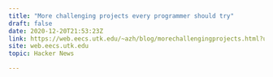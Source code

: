 ```yaml
---
title: "More challenging projects every programmer should try"
draft: false
date: 2020-12-20T21:53:23Z
link: https://web.eecs.utk.edu/~azh/blog/morechallengingprojects.html?utm_medium=RSS&utm_source=hune
site: web.eecs.utk.edu
topic: Hacker News  

---
```

